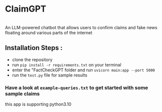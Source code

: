 # ClaimGPT
<br>
An LLM-powered chatbot that allows users to confirm claims and fake news floating around various parts of the internet

## Installation Steps :  
 - clone the repository
 - run ```pip install -r requirements.txt``` on your terminal
 - enter the "FactCheckGPT folder and run ```uvicorn main:app --port 5000```
 - run the ```test.py``` file for sample results

### Have a look at `example-queries.txt` to get started with some sample claims
this app is supporting python3.10
